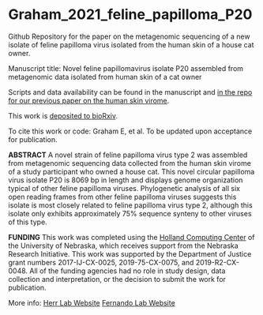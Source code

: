 # Graham_2021_feline_papilloma_P20

Github Repository for the paper on the metagenomic sequencing of a new isolate of feline papilloma virus isolated from the human skin of a house cat owner.

Manuscript title: Novel feline papillomavirus isolate P20 assembled from metagenomic data isolated from human skin of a cat owner

Scripts and data availability can be found in the manuscript and [in the repo for our previous paper on the human skin virome](https://github.com/HerrLab/Graham_2021_forensics_human_virome).

This work is [deposited to bioRxiv](https://www.biorxiv.org/content/10.1101/2021.11.01.466825v1.abstract).

To cite this work or code:
Graham E, et al. To be updated upon acceptance for publication.

__ABSTRACT__
A novel strain of feline papilloma virus type 2 was assembled from metagenomic sequencing data collected from the human skin virome of a study participant who owned a house cat. This novel circular papilloma virus isolate P20 is 8069 bp in length and displays genome organization typical of other feline papilloma viruses. Phylogenetic analysis of all six open reading frames from other feline papilloma viruses suggests this isolate is most closely related to feline papilloma virus type 2, although this isolate only exhibits approximately 75% sequence synteny to other viruses of this type.

__FUNDING__
This work was completed using the [Holland Computing Center](https://hcc.unl.edu/) of the University of Nebraska, which receives support from the Nebraska Research Initiative. This work was supported by the Department of Justice grant numbers 2017-IJ-CX-0025, 2019-75-CX-0075, and 2019-R2-CX-0048. All of the funding agencies had no role in study design, data collection and interpretation, or the decision to submit the work for publication.

More info:
[Herr Lab Website](http://herrlab.com/)
[Fernando Lab Website](https://fernandolab.unl.edu/)